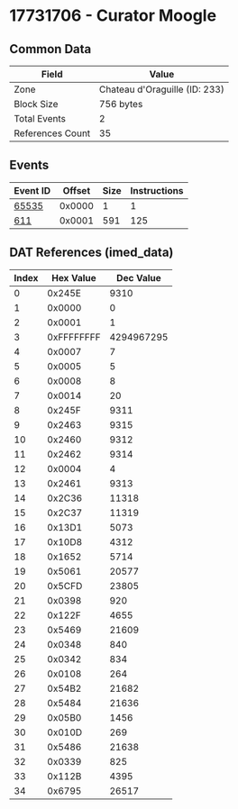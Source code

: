 # 17731706 - Curator Moogle

## Common Data

| Field            | Value                         |
|------------------|-------------------------------|
| Zone             | Chateau d'Oraguille (ID: 233) |
| Block Size       | 756 bytes                     |
| Total Events     | 2                             |
| References Count | 35                            |

## Events

| Event ID            | Offset   |   Size |   Instructions |
|---------------------|----------|--------|----------------|
| [65535](./65535.md) | 0x0000   |      1 |              1 |
| [611](./611.md)     | 0x0001   |    591 |            125 |

## DAT References (imed_data)

|   Index | Hex Value   |   Dec Value |
|---------|-------------|-------------|
|       0 | 0x245E      |        9310 |
|       1 | 0x0000      |           0 |
|       2 | 0x0001      |           1 |
|       3 | 0xFFFFFFFF  |  4294967295 |
|       4 | 0x0007      |           7 |
|       5 | 0x0005      |           5 |
|       6 | 0x0008      |           8 |
|       7 | 0x0014      |          20 |
|       8 | 0x245F      |        9311 |
|       9 | 0x2463      |        9315 |
|      10 | 0x2460      |        9312 |
|      11 | 0x2462      |        9314 |
|      12 | 0x0004      |           4 |
|      13 | 0x2461      |        9313 |
|      14 | 0x2C36      |       11318 |
|      15 | 0x2C37      |       11319 |
|      16 | 0x13D1      |        5073 |
|      17 | 0x10D8      |        4312 |
|      18 | 0x1652      |        5714 |
|      19 | 0x5061      |       20577 |
|      20 | 0x5CFD      |       23805 |
|      21 | 0x0398      |         920 |
|      22 | 0x122F      |        4655 |
|      23 | 0x5469      |       21609 |
|      24 | 0x0348      |         840 |
|      25 | 0x0342      |         834 |
|      26 | 0x0108      |         264 |
|      27 | 0x54B2      |       21682 |
|      28 | 0x5484      |       21636 |
|      29 | 0x05B0      |        1456 |
|      30 | 0x010D      |         269 |
|      31 | 0x5486      |       21638 |
|      32 | 0x0339      |         825 |
|      33 | 0x112B      |        4395 |
|      34 | 0x6795      |       26517 |
